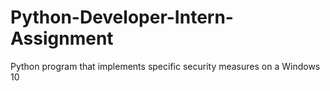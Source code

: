 # Python-Developer-Intern-Assignment
Python program that implements specific security measures on a Windows 10
